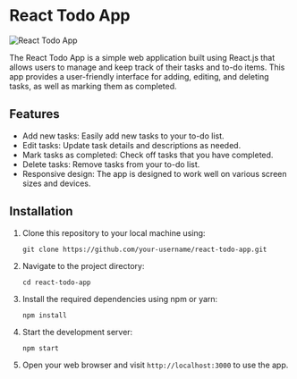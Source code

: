 # React Todo App

![React Todo App](todo-app-screenshot.png)

The React Todo App is a simple web application built using React.js that allows users to manage and keep track of their tasks and to-do items. This app provides a user-friendly interface for adding, editing, and deleting tasks, as well as marking them as completed.

## Features

- Add new tasks: Easily add new tasks to your to-do list.
- Edit tasks: Update task details and descriptions as needed.
- Mark tasks as completed: Check off tasks that you have completed.
- Delete tasks: Remove tasks from your to-do list.
- Responsive design: The app is designed to work well on various screen sizes and devices.

## Installation

1. Clone this repository to your local machine using:

   ```
   git clone https://github.com/your-username/react-todo-app.git
   ```

2. Navigate to the project directory:

   ```
   cd react-todo-app
   ```

3. Install the required dependencies using npm or yarn:

   ```
   npm install
   ```

4. Start the development server:

   ```
   npm start
   ```

5. Open your web browser and visit `http://localhost:3000` to use the app.
